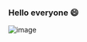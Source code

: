 ### Hello everyone 😄
![image](https://i.gifer.com/origin/f5/f5baef4b6b6677020ab8d091ef78a3bc_w200.gif)
<!--
**StackOverflow113/StackOverflow113** is a ✨ _special_ ✨ repository because its `README.md` (this file) appears on your GitHub profile.

Here are some ideas to get you started:

- 🔭 I’m currently working on ...
- 🌱 I’m currently learning ...
- 👯 I’m looking to collaborate on ...
- 🤔 I’m looking for help with ...
- 💬 Ask me about ...
- 📫 How to reach me: ...
- 😄 Pronouns: ...
- ⚡ Fun fact: ...
-->
